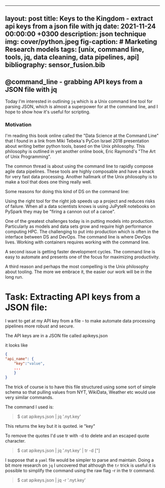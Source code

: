 
---
layout: post
title: Keys to the Kingdom - extract api keys from a json file with jq
date: 2021-11-24 00:00:00 +0300
description: json technique 
img: cover/python.jpeg
fig-caption: # Marketing Research models
tags: [unix, command line, tools, jq, data cleaning, data pipelines, api]
bibliography: sensor_fusion.bib
---

## @command_line - grabbing API keys from a JSON file with jq

Today I'm interested in outlining `jq` which is a Unix command line tool for parsing JSON, which is almost a superpower for at the command line, and I hope to show how it's useful for scripting.

### Motivation

I'm reading this book online called the "Data Science at the Command Line" that I found in a link from Miki Tebeka's PyCon Israel 2018 presentation about writing better python tools, based on the Unix philosophy. This philosophy is outlined in yet another online book, Eric Raymond's "The Art of Unix Programming".

The common thread is about using the command line to rapidly compose agile data pipelines. These tools are highly composable and have a knack for very fast data processing.  Another hallmark of the Unix philosophy is to make a tool that does one thing really well.

Some reasons for doing this kind of DS on the command line:

Using the right tool for the right job speeds up a project and reduces risks of failure. When all a data scientists knows is using JuPyteR notebooks on PySpark they may be "firing a cannon out of a canoe".

One of the greatest challenges today is in putting models into production. Particularly as models and data sets grow and require high performance computing HPC. The challenging to put into production which is often in the interface between DS and DevOps.  The command line is where DevOps lives. Working with containers requires working with the command line.

A second issue is getting faster development cycles. The command line is easy to automate and presents one of the focus for maximizing productivity.

A third reason and perhaps the most compelling is the Unix philosophy about tooling. The more we embrace it, the easier our work will be in the long run.

# Task: Extracting API keys from a JSON file:

I want to get at my API key from a file - to make automate data processing pipelines more robust and secure.

The API keys are in a JSON file called apikeys.json

it looks like

```json
{
"api_name": {
    "key":"value",
    ...
    }
}
```

The trick of course is to have this file structured using some sort of simple schema so that pulling values from NYT, WikiData, Weather etc would use very similar commands.

The command I used is:

> $ cat apikeys.json | jq '.nyt.key'

This returns the key but it is quoted. ie "key"

To remove the quotes I'd use tr with -d to delete and an escaped quote character.

> $ cat apikeys.json | jq '.nyt.key' | tr -d [\"] 

I suppose that a `yaml` file would be simpler to parse and maintain. Doing a bit more research on `jq` I uncovered that although the `tr` trick is useful it is possible to simplify the command using the raw flag -r in the tr command.

> $ cat apikeys.json | jq -r '.nyt.key' 
